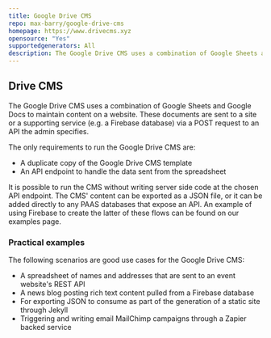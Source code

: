 ```yaml
---
title: Google Drive CMS
repo: max-barry/google-drive-cms
homepage: https://www.drivecms.xyz
opensource: "Yes"
supportedgenerators: All
description: The Google Drive CMS uses a combination of Google Sheets and Google Docs to maintain content on a website. These documents are sent to a site or a supporting service (e.g. a Firebase database) via a POST request to an API the admin specifies.
---
```

## Drive CMS
The Google Drive CMS uses a combination of Google Sheets and Google Docs to maintain content on a website. These documents are sent to a site or a supporting service (e.g. a Firebase database) via a POST request to an API the admin specifies.

The only requirements to run the Google Drive CMS are:

- A duplicate copy of the Google Drive CMS template
- An API endpoint to handle the data sent from the spreadsheet

It is possible to run the CMS without writing server side code at the chosen API endpoint. The CMS' content can be exported as a JSON file, or it can be added directly to any PAAS databases that expose an API. An example of using Firebase to create the latter of these flows can be found on our examples page.

### Practical examples

The following scenarios are good use cases for the Google Drive CMS:

- A spreadsheet of names and addresses that are sent to an event website's REST API
- A news blog posting rich text content pulled from a Firebase database
- For exporting JSON to consume as part of the generation of a static site through Jekyll
- Triggering and writing email MailChimp campaigns through a Zapier backed service
